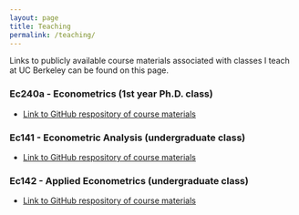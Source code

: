 ```yaml
---
layout: page
title: Teaching
permalink: /teaching/
---
```


Links to publicly available course materials associated with classes I teach at UC Berkeley can be found on this page.

### Ec240a - Econometrics (1st year Ph.D. class)
* [Link to GitHub respository of course materials](https://github.com/bryangraham/Ec240a)

### Ec141 - Econometric Analysis (undergraduate class)
* [Link to GitHub respository of course materials](https://github.com/bryangraham/Ec_141)

### Ec142 - Applied Econometrics (undergraduate class)
* [Link to GitHub respository of course materials](https://github.com/bryangraham/Ec142)